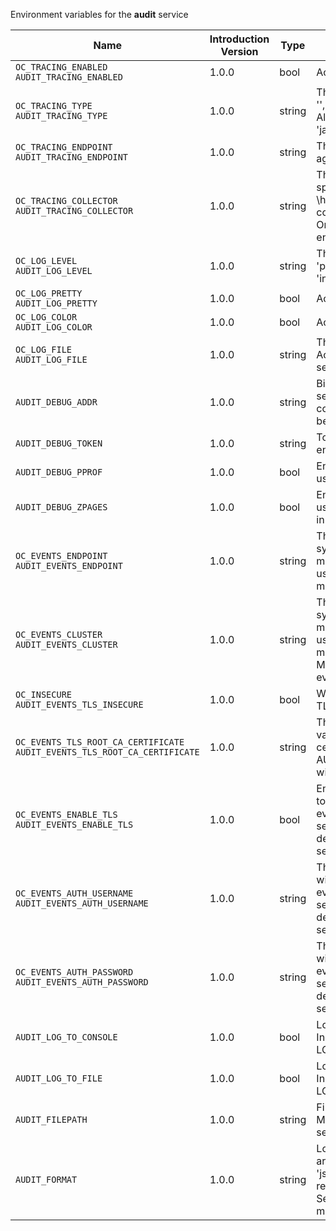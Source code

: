 Environment variables for the **audit** service

| Name | Introduction Version | Type | Description | Default Value |
|---|---|---|---|---|
|`OC_TRACING_ENABLED`<br/>`AUDIT_TRACING_ENABLED`| 1.0.0 |bool|Activates tracing.|false|
|`OC_TRACING_TYPE`<br/>`AUDIT_TRACING_TYPE`| 1.0.0 |string|The type of tracing. Defaults to '', which is the same as 'jaeger'. Allowed tracing types are 'jaeger' and '' as of now.||
|`OC_TRACING_ENDPOINT`<br/>`AUDIT_TRACING_ENDPOINT`| 1.0.0 |string|The endpoint of the tracing agent.||
|`OC_TRACING_COLLECTOR`<br/>`AUDIT_TRACING_COLLECTOR`| 1.0.0 |string|The HTTP endpoint for sending spans directly to a collector, i.e. \http://jaeger-collector:14268/api/traces. Only used if the tracing endpoint is unset.||
|`OC_LOG_LEVEL`<br/>`AUDIT_LOG_LEVEL`| 1.0.0 |string|The log level. Valid values are: 'panic', 'fatal', 'error', 'warn', 'info', 'debug', 'trace'.||
|`OC_LOG_PRETTY`<br/>`AUDIT_LOG_PRETTY`| 1.0.0 |bool|Activates pretty log output.|false|
|`OC_LOG_COLOR`<br/>`AUDIT_LOG_COLOR`| 1.0.0 |bool|Activates colorized log output.|false|
|`OC_LOG_FILE`<br/>`AUDIT_LOG_FILE`| 1.0.0 |string|The path to the log file. Activates logging to this file if set.||
|`AUDIT_DEBUG_ADDR`| 1.0.0 |string|Bind address of the debug server, where metrics, health, config and debug endpoints will be exposed.|127.0.0.1:9229|
|`AUDIT_DEBUG_TOKEN`| 1.0.0 |string|Token to secure the metrics endpoint.||
|`AUDIT_DEBUG_PPROF`| 1.0.0 |bool|Enables pprof, which can be used for profiling.|false|
|`AUDIT_DEBUG_ZPAGES`| 1.0.0 |bool|Enables zpages, which can be used for collecting and viewing in-memory traces.|false|
|`OC_EVENTS_ENDPOINT`<br/>`AUDIT_EVENTS_ENDPOINT`| 1.0.0 |string|The address of the event system. The event system is the message queuing service. It is used as message broker for the microservice architecture.|127.0.0.1:9233|
|`OC_EVENTS_CLUSTER`<br/>`AUDIT_EVENTS_CLUSTER`| 1.0.0 |string|The clusterID of the event system. The event system is the message queuing service. It is used as message broker for the microservice architecture. Mandatory when using NATS as event system.|opencloud-cluster|
|`OC_INSECURE`<br/>`AUDIT_EVENTS_TLS_INSECURE`| 1.0.0 |bool|Whether to verify the server TLS certificates.|false|
|`OC_EVENTS_TLS_ROOT_CA_CERTIFICATE`<br/>`AUDIT_EVENTS_TLS_ROOT_CA_CERTIFICATE`| 1.0.0 |string|The root CA certificate used to validate the server's TLS certificate. If provided AUDIT_EVENTS_TLS_INSECURE will be seen as false.||
|`OC_EVENTS_ENABLE_TLS`<br/>`AUDIT_EVENTS_ENABLE_TLS`| 1.0.0 |bool|Enable TLS for the connection to the events broker. The events broker is the OpenCloud service which receives and delivers events between the services.|false|
|`OC_EVENTS_AUTH_USERNAME`<br/>`AUDIT_EVENTS_AUTH_USERNAME`| 1.0.0 |string|The username to authenticate with the events broker. The events broker is the OpenCloud service which receives and delivers events between the services.||
|`OC_EVENTS_AUTH_PASSWORD`<br/>`AUDIT_EVENTS_AUTH_PASSWORD`| 1.0.0 |string|The password to authenticate with the events broker. The events broker is the OpenCloud service which receives and delivers events between the services.||
|`AUDIT_LOG_TO_CONSOLE`| 1.0.0 |bool|Logs to stdout if set to 'true'. Independent of the LOG_TO_FILE option.|true|
|`AUDIT_LOG_TO_FILE`| 1.0.0 |bool|Logs to file if set to 'true'. Independent of the LOG_TO_CONSOLE option.|false|
|`AUDIT_FILEPATH`| 1.0.0 |string|Filepath of the logfile. Mandatory if LOG_TO_FILE is set to 'true'.||
|`AUDIT_FORMAT`| 1.0.0 |string|Log format. Supported values are '' (empty) and 'json'. Using 'json' is advised, '' (empty) renders the 'minimal' format. See the text description for more details.|json|